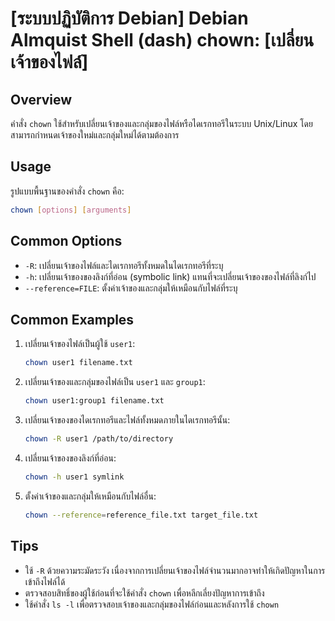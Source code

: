 # [ระบบปฏิบัติการ Debian] Debian Almquist Shell (dash) chown: [เปลี่ยนเจ้าของไฟล์]

## Overview
คำสั่ง `chown` ใช้สำหรับเปลี่ยนเจ้าของและกลุ่มของไฟล์หรือไดเรกทอรีในระบบ Unix/Linux โดยสามารถกำหนดเจ้าของใหม่และกลุ่มใหม่ได้ตามต้องการ

## Usage
รูปแบบพื้นฐานของคำสั่ง `chown` คือ:

```bash
chown [options] [arguments]
```

## Common Options
- `-R`: เปลี่ยนเจ้าของไฟล์และไดเรกทอรีทั้งหมดในไดเรกทอรีที่ระบุ
- `-h`: เปลี่ยนเจ้าของของลิงก์ที่อ่อน (symbolic link) แทนที่จะเปลี่ยนเจ้าของของไฟล์ที่ลิงก์ไป
- `--reference=FILE`: ตั้งค่าเจ้าของและกลุ่มให้เหมือนกับไฟล์ที่ระบุ

## Common Examples
1. เปลี่ยนเจ้าของไฟล์เป็นผู้ใช้ `user1`:
   ```bash
   chown user1 filename.txt
   ```

2. เปลี่ยนเจ้าของและกลุ่มของไฟล์เป็น `user1` และ `group1`:
   ```bash
   chown user1:group1 filename.txt
   ```

3. เปลี่ยนเจ้าของของไดเรกทอรีและไฟล์ทั้งหมดภายในไดเรกทอรีนั้น:
   ```bash
   chown -R user1 /path/to/directory
   ```

4. เปลี่ยนเจ้าของของลิงก์ที่อ่อน:
   ```bash
   chown -h user1 symlink
   ```

5. ตั้งค่าเจ้าของและกลุ่มให้เหมือนกับไฟล์อื่น:
   ```bash
   chown --reference=reference_file.txt target_file.txt
   ```

## Tips
- ใช้ `-R` ด้วยความระมัดระวัง เนื่องจากการเปลี่ยนเจ้าของไฟล์จำนวนมากอาจทำให้เกิดปัญหาในการเข้าถึงไฟล์ได้
- ตรวจสอบสิทธิ์ของผู้ใช้ก่อนที่จะใช้คำสั่ง `chown` เพื่อหลีกเลี่ยงปัญหาการเข้าถึง
- ใช้คำสั่ง `ls -l` เพื่อตรวจสอบเจ้าของและกลุ่มของไฟล์ก่อนและหลังการใช้ `chown`